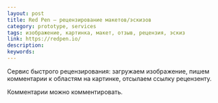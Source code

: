 ```yaml
---
layout: post
title: Red Pen — рецензирование макетов/эскизов
category: prototype, services
tags: изображение, картинка, макет, отзыв, рецензия, эскиз
link: https://redpen.io/
description:
keywords:
---
```


<p>Сервис быстрого рецензирования: загружаем изображение, пишем комментарии к областям на картинке, отсылаем ссылку рецензенту.</p>
<p>Комментарии можно комментировать.</p>

